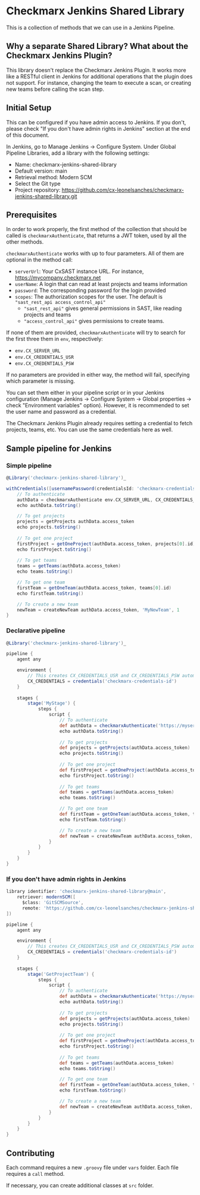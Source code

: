 # Checkmarx Jenkins Shared Library

This is a collection of methods that we can use in a Jenkins Pipeline.

## Why a separate Shared Library? What about the Checkmarx Jenkins Plugin?

This library doesn't replace the Checkmarx Jenkins Plugin. It works more like a RESTful client in Jenkins for additional operations that the plugin does not support. For instance, changing the team to execute a scan, or creating new teams before calling the scan step. 

## Initial Setup

This can be configured if you have admin access to Jenkins. If you don't, please check "If you don't have admin rights in Jenkins" section at the end of this document.

In Jenkins, go to Manage Jenkins → Configure System. Under Global Pipeline Libraries, add a library with the following settings:

- Name: checkmarx-jenkins-shared-library
- Default version: main
- Retrieval method: Modern SCM
- Select the Git type
- Project repository: https://github.com/cx-leonelsanches/checkmarx-jenkins-shared-library.git

## Prerequisites

In order to work properly, the first method of the collection that should be called is `checkmarxAuthenticate`, that returns a JWT token, used by all the other methods.

`checkmarxAuthenticate` works with up to four parameters. All of them are optional in the method call: 

- `serverUrl`: Your CxSAST instance URL. For instance, https://mycompany.checkmarx.net
- `userName`: A login that can read at least projects and teams information
- `password`: The corresponding password for the login provided
- `scopes`: The authorization scopes for the user. The default is `"sast_rest_api access_control_api"`
    - `"sast_rest_api"` gives general permissions in SAST, like reading projects and teams
    - `"access_control_api"` gives permissions to create teams.

If none of them are provided, `checkmarxAuthenticate` will try to search for the first three them in `env`, respectively: 

- `env.CX_SERVER_URL`
- `env.CX_CREDENTIALS_USR`
- `env.CX_CREDENTIALS_PSW`

If no parameters are provided in either way, the method will fail, specifying which parameter is missing.

You can set them either in your pipeline script or in your Jenkins configuration (Manage Jenkins → Configure System → Global properties → check "Environment variables" option). However, it is recommended to set the user name and password as a credential. 

The Checkmarx Jenkins Plugin already requires setting a credential to fetch projects, teams, etc. You can use the same credentials here as well.

## Sample pipeline for Jenkins

### Simple pipeline

```Groovy
@Library('checkmarx-jenkins-shared-library')_

withCredentials([usernamePassword(credentialsId: 'checkmarx-credentials-id', passwordVariable: 'CX_CREDENTIALS_PSW', usernameVariable: 'CX_CREDENTIALS_USR')]) {
    // To authenticate
    authData = checkmarxAuthenticate env.CX_SERVER_URL, CX_CREDENTIALS_USR, CX_CREDENTIALS_PSW
    echo authData.toString()

    // To get projects
    projects = getProjects authData.access_token
    echo projects.toString()
                    
    // To get one project
    firstProject = getOneProject(authData.access_token, projects[0].id)
    echo firstProject.toString()
                    
    // To get teams
    teams = getTeams(authData.access_token)
    echo teams.toString()

    // To get one team
    firstTeam = getOneTeam(authData.access_token, teams[0].id)
    echo firstTeam.toString()

    // To create a new team
    newTeam = createNewTeam authData.access_token, 'MyNewTeam', 1
}
```

### Declarative pipeline

```Groovy
@Library('checkmarx-jenkins-shared-library')_

pipeline {
    agent any

    environment {
        // This creates CX_CREDENTIALS_USR and CX_CREDENTIALS_PSW automatically
        CX_CREDENTIALS = credentials('checkmarx-credentials-id')
    }
    
    stages {
        stage('MyStage') {
            steps {
                script {
                    // To authenticate
                    def authData = checkmarxAuthenticate('https://myserver.checkmarx.net') // CX_CREDENTIALS_USR and CX_CREDENTIALS_PSW are already used here when not provided
                    echo authData.toString()
                    
                    // To get projects
                    def projects = getProjects(authData.access_token)
                    echo projects.toString()
                    
                    // To get one project
                    def firstProject = getOneProject(authData.access_token, projects[0].id)
                    echo firstProject.toString()
                    
                    // To get teams
                    def teams = getTeams(authData.access_token)
                    echo teams.toString()

                    // To get one team
                    def firstTeam = getOneTeam(authData.access_token, teams[0].id)
                    echo firstTeam.toString()

                    // To create a new team
                    def newTeam = createNewTeam authData.access_token, 'MyNewTeam', 1
                }
            }
        }
    }
}
```

### If you don't have admin rights in Jenkins

```Groovy
library identifier: 'checkmarx-jenkins-shared-library@main',
    retriever: modernSCM([
      $class: 'GitSCMSource',
      remote: 'https://github.com/cx-leonelsanches/checkmarx-jenkins-shared-library.git'
])

pipeline {
    agent any

    environment {
        // This creates CX_CREDENTIALS_USR and CX_CREDENTIALS_PSW automatically
        CX_CREDENTIALS = credentials('checkmarx-credentials-id')
    }
    
    stages {
        stage('GetProjectTeam') {
            steps {
                script {
                    // To authenticate
                    def authData = checkmarxAuthenticate('https://myserver.checkmarx.net') // CX_CREDENTIALS_USR and CX_CREDENTIALS_PSW are already used here when not provided
                    echo authData.toString()
                    
                    // To get projects
                    def projects = getProjects(authData.access_token)
                    echo projects.toString()
                    
                    // To get one project
                    def firstProject = getOneProject(authData.access_token, projects[0].id)
                    echo firstProject.toString()
                    
                    // To get teams
                    def teams = getTeams(authData.access_token)
                    echo teams.toString()

                    // To get one team
                    def firstTeam = getOneTeam(authData.access_token, teams[0].id)
                    echo firstTeam.toString()

                    // To create a new team
                    def newTeam = createNewTeam authData.access_token, 'MyNewTeam', 1
                }
            }
        }
    }
}
```

## Contributing

Each command requires a new `.groovy` file under `vars` folder. Each file requires a `call` method. 

If necessary, you can create additional classes at `src` folder.